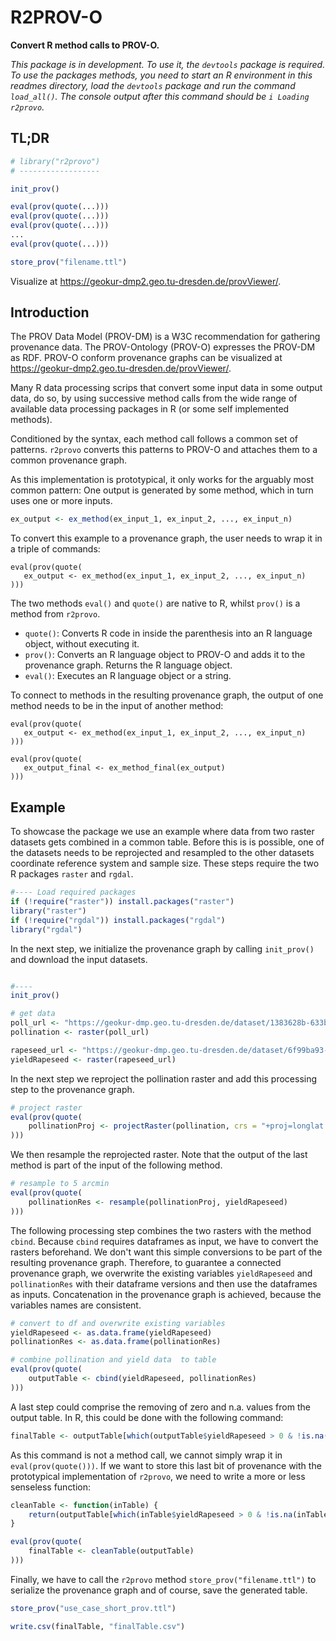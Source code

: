 # R2PROV-O

__Convert R method calls to PROV-O.__

_This package is in development. To use it, the `devtools` package is required. To use the packages methods, you need to start an R environment in this readmes directory, load the `devtools` package and run the command `load_all()`. The console output after this command should be `i Loading r2provo`._

## TL;DR

```r
# library("r2provo")
# ------------------

init_prov()

eval(prov(quote(...)))
eval(prov(quote(...)))
eval(prov(quote(...)))
...
eval(prov(quote(...)))

store_prov("filename.ttl")

```
Visualize at https://geokur-dmp2.geo.tu-dresden.de/provViewer/.

## Introduction

The PROV Data Model (PROV-DM) is a W3C recommendation for gathering provenance data. The PROV-Ontology (PROV-O) expresses the PROV-DM as RDF. PROV-O conform provenance graphs can be visualized at https://geokur-dmp2.geo.tu-dresden.de/provViewer/.

Many R data processing scrips that convert some input data in some output data, do so, by using
successive method calls from the wide range of available data processing packages
in R (or some self implemented methods).

Conditioned by the syntax, each method call follows a common set of patterns. `r2provo` converts this patterns to PROV-O and attaches them to a common provenance graph.

As this implementation is prototypical, it only works for the arguably most common pattern: One output is generated by some method, which in turn uses one or more inputs.

```r
ex_output <- ex_method(ex_input_1, ex_input_2, ..., ex_input_n)
```

To convert this example to a provenance graph, the user needs to wrap it in a triple of commands:

```
eval(prov(quote(
   ex_output <- ex_method(ex_input_1, ex_input_2, ..., ex_input_n) 
)))
```

The two methods `eval()` and `quote()` are native to R, whilst `prov()` is a method from `r2provo`. 
    
- `quote()`: Converts R code in inside the parenthesis into an R language object, without executing it.
- `prov()`: Converts an R language object to PROV-O and adds it to the provenance graph. Returns the R language object.
- `eval()`: Executes an R language object or a string.

To connect to methods in the resulting provenance graph, the output of one method needs to be in the input of another method:

```
eval(prov(quote(
   ex_output <- ex_method(ex_input_1, ex_input_2, ..., ex_input_n)
)))

eval(prov(quote(
   ex_output_final <- ex_method_final(ex_output)
)))
```

## Example

To showcase the package we use an example where data from two raster datasets gets combined in a common table. Before this is is possible, one of the datasets needs to be reprojected and resampled to the other datasets coordinate reference system and sample size. These steps require the two R packages `raster` and `rgdal`.

```r
#---- Load required packages
if (!require("raster")) install.packages("raster")
library("raster")
if (!require("rgdal")) install.packages("rgdal")
library("rgdal")
```

In the next step, we initialize the provenance graph by calling `init_prov()` and download the input datasets.

```r

#----
init_prov()

# get data
poll_url <- "https://geokur-dmp.geo.tu-dresden.de/dataset/1383628b-633b-401d-9277-977b90fc83a0/resource/eeecaa00-4da4-4022-9ae6-8a7849e9d5c1/download/3b_visitprob.tif"
pollination <- raster(poll_url)

rapeseed_url <- "https://geokur-dmp.geo.tu-dresden.de/dataset/6f99ba93-ad5a-4841-9b56-fa4edda9f3b9/resource/945acf8d-925f-44c5-8f45-4b6354f1734d/download/rapeseed_yieldperhectare.tif"
yieldRapeseed <- raster(rapeseed_url)
```

In the next step we reproject the pollination raster and add this processing step to the provenance graph.

```r
# project raster
eval(prov(quote(
    pollinationProj <- projectRaster(pollination, crs = "+proj=longlat +datum=WGS84 +no_defs")
)))
```

We then resample the reprojected raster. Note that the output of the last method is part of the input of the following method.

```r
# resample to 5 arcmin
eval(prov(quote(
    pollinationRes <- resample(pollinationProj, yieldRapeseed)
)))
```

The following processing step combines the two rasters with the method `cbind`. Because `cbind` requires dataframes as input, we have to convert the rasters beforehand. We don't want this simple conversions to be part of the resulting provenance graph. Therefore, to guarantee a connected provenance graph, we overwrite the existing variables `yieldRapeseed` and `pollinationRes` with their dataframe versions and then use the dataframes as inputs. Concatenation in the provenance graph is achieved, because the variables names are consistent.

```r
# convert to df and overwrite existing variables
yieldRapeseed <- as.data.frame(yieldRapeseed)
pollinationRes <- as.data.frame(pollinationRes)

# combine pollination and yield data  to table
eval(prov(quote(
    outputTable <- cbind(yieldRapeseed, pollinationRes)
)))
```

A last step could comprise the removing of zero and n.a. values from the output table. In R, this could be done with the following command:

```r
finalTable <- outputTable[which(outputTable$yieldRapeseed > 0 & !is.na(outputTable$pollination)), ]
```

As this command is not a method call, we cannot simply wrap it in `eval(prov(quote()))`. If we want to store this last bit of provenance with the prototypical implementation of `r2provo`, we need to write a more or less senseless function:

```r
cleanTable <- function(inTable) {
    return(outputTable[which(inTable$yieldRapeseed > 0 & !is.na(inTable$pollination)), ])
}

eval(prov(quote(
    finalTable <- cleanTable(outputTable)
)))
```

Finally, we have to call the `r2provo` method `store_prov("filename.ttl")` to serialize the provenance graph and of course, save the generated table.

```r
store_prov("use_case_short_prov.ttl")

write.csv(finalTable, "finalTable.csv")
```